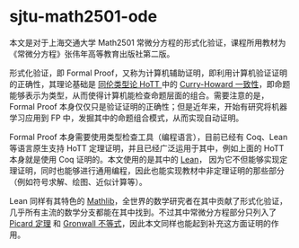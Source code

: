 # sjtu-math2501-ode

本文是对于上海交通大学 Math2501 常微分方程的形式化验证，课程所用教材为《常微分方程》张伟年高等教育出版社第二版。

形式化验证，即 Formal Proof，又称为计算机辅助证明，即利用计算机验证证明的正确性，其理论基础是 [同伦类型论 HoTT ](https://github.com/HoTT/HoTT)中的 [Curry-Howard 一致性](https://en.wikipedia.org/wiki/Curry%E2%80%93Howard_correspondence)，即命题能够表示为类型，从而使得计算机能检查命题层面的组合。需要注意的是，Formal Proof 本身仅仅只是验证证明的正确性；但是近年来，开始有研究将机器学习应用到 FP 中，发掘其中的命题组合模式，从而实现自动证明。

Formal Proof 本身需要使用类型检查工具（编程语言），目前已经有 Coq、Lean 等语言原生支持 HoTT 定理证明，并且已经广泛运用于其中，例如上面的 HoTT 本身就是使用 Coq 证明的。本文使用的是其中的 [Lean](https://leanprover.github.io/)， 因为它不但能够实现定理证明，同时也能够进行通用编程，因此也能实现教材中非定理证明的那些部分（例如符号求解、绘图、近似计算等）。

Lean 同样有其特色的 [Mathlib](https://leanprover-community.github.io/mathlib_docs/analysis/ODE/picard_lindelof.html)，全世界的数学研究者在其中贡献了形式化验证，几乎所有主流的数学分支都能在其中找到。不过其中常微分方程部分只列入了 [Picard 定理](https://leanprover-community.github.io/mathlib_docs/analysis/ODE/picard_lindelof.html) 和 [Gronwall 不等式](https://leanprover-community.github.io/mathlib_docs/analysis/ODE/gronwall.html)，因此本文同样也能起到补充这方面证明的作用。